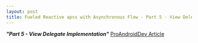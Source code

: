 ```yaml
---
layout: post
title: Fueled Reactive apss with Asynchronous Flow - Part 5 - View Delegate...
---
```

***"Part 5 - View Delegate Implementation"*** [ProAndroidDev Article](https://proandroiddev.com/fueled-reactive-apps-with-asynchronous-flow-part-5-view-delegate-implementation-61a47a727e95)